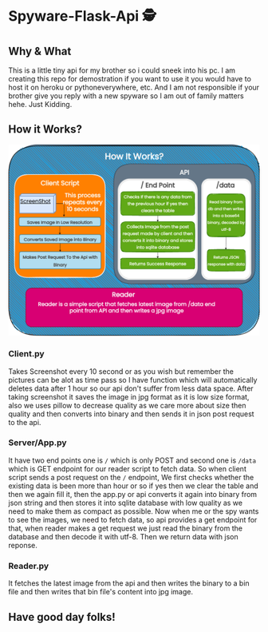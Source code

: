# Spyware-Flask-Api 🕵️

## Why & What
This is a little tiny api for my brother so i could sneek into his pc. I am creating this repo for demostration if you want to use it you would have to host it on heroku or pythoneverywhere, etc. And I am not responsible if your brother give you reply with a new spyware so I am out of family matters hehe. Just Kidding.

## How it Works?
![How it works](https://github.com/RajvirSingh1313/Spyware-Flask-Api/blob/main/How%20it%20works.png)

### Client.py
Takes Screenshot every 10 second or as you wish but remember the pictures can be alot as time pass so I have function which will automatically deletes data after 1 hour so our api don't suffer from less data space. After taking screenshot it saves the image in jpg format as it is low size format, also we uses pillow to decrease quality as we care more about size then quality and then converts into binary and then sends it in json post request to the api.

### Server/App.py
It have two end points one is ``/`` which is only POST and second one is ``/data`` which is GET endpoint for our reader script to fetch data. So when client script sends a post request on the ``/`` endpoint, We first checks whether the existing data is been more than hour or so if yes then we clear the table and then we again fill it, then the app.py or api converts it again into binary from json string and then stores it into sqlite database with low quality as we need to make them as compact as possible. Now when me or the spy wants to see the images, we need to fetch data, so api provides a get endpoint for that, when reader makes a get request we just read the binary from the database and then decode it with utf-8. Then we return data with json reponse.

### Reader.py
It fetches the latest image from the api and then writes the binary to a bin file and then writes that bin file's content into jpg image.

## Have good day folks!
